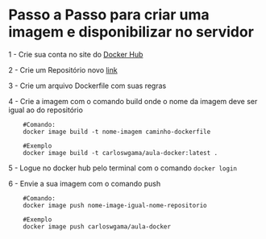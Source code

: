 # Passo a Passo para criar uma imagem e disponibilizar no servidor

1 - Crie sua conta no site do [Docker Hub](https://hub.docker.com/)

2 - Crie um Repositório novo [link](https://hub.docker.com/repository/create)

3 - Crie um arquivo Dockerfile com suas regras 

4 - Crie a imagem com o comando build onde o nome da imagem deve ser igual ao do repositório
```
    #Comando:
    docker image build -t nome-imagem caminho-dockerfile
    
    #Exemplo
    docker image build -t carloswgama/aula-docker:latest .
```

5 - Logue no docker hub pelo terminal com o comando ``` docker login ```

6 - Envie a sua imagem com o comando push
```
    #Comando:
    docker image push nome-image-igual-nome-repositorio
    
    #Exemplo
    docker image push carloswgama/aula-docker 
```

